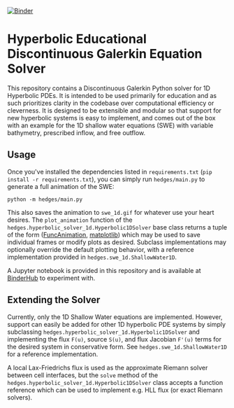 [![Binder](https://mybinder.org/badge_logo.svg)](https://mybinder.org/v2/gh/schrodingersket/hedges/HEAD?labpath=hedges%2Fmain.ipynb)

# Hyperbolic Educational Discontinuous Galerkin Equation Solver

This repository contains a Discontinuous Galerkin Python solver for 1D Hyperbolic PDEs. It is 
intended to be used primarily for education and as such prioritizes clarity in the codebase over
computational efficiency or cleverness. It is designed to be extensible and modular so that support
for new hyperbolic systems is easy to implement, and comes out of the box with an example for
the 1D shallow water equations (SWE) with variable bathymetry, prescribed inflow, and free outflow.

## Usage

Once you've installed the dependencies listed in `requirements.txt` 
(`pip install -r requirements.txt`), you can simply run `hedges/main.py` to generate a full 
animation of the SWE:

```python -m hedges/main.py```

This also saves the animation to `swe_1d.gif` for whatever use your heart desires. The 
`plot_animation` function of the `hedges.hyperbolic_solver_1d.Hyperbolic1DSolver` base class returns 
a tuple of the form 
([FuncAnimation](https://matplotlib.org/3.5.1/api/_as_gen/matplotlib.animation.FuncAnimation.html), 
[matplotlib](https://matplotlib.org/3.5.1/api/matplotlib_configuration_api.html#matplotlib)) which 
may be used to save individual frames or modify plots as desired. Subclass implementations may 
optionally override the default plotting behavior, with a reference implementation provided in 
`hedges.swe_1d.ShallowWater1D`.

A Jupyter notebook is provided in this repository and is available at 
[BinderHub](https://mybinder.org/v2/gh/schrodingersket/dg/HEAD?labpath=src%2Fmain.ipynb) to experiment with.

## Extending the Solver

Currently, only the 1D Shallow Water equations are implemented. However, support can easily be added
for other 1D hyperbolic PDE systems by simply subclassing `hedges.hyperbolic_solver_1d.Hyperbolic1DSolver`
and implementing the flux `F(u)`, source `S(u)`, and flux Jacobian `F'(u)` terms for the desired 
system in conservative form. See `hedges.swe_1d.ShallowWater1D` for a reference implementation.

A local Lax-Friedrichs flux is used as the approximate Riemann solver between cell 
interfaces, but the `solve` method of the `hedges.hyperbolic_solver_1d.Hyperbolic1DSolver` class accepts
a function reference which can be used to implement e.g. HLL flux (or exact Riemann solvers).
